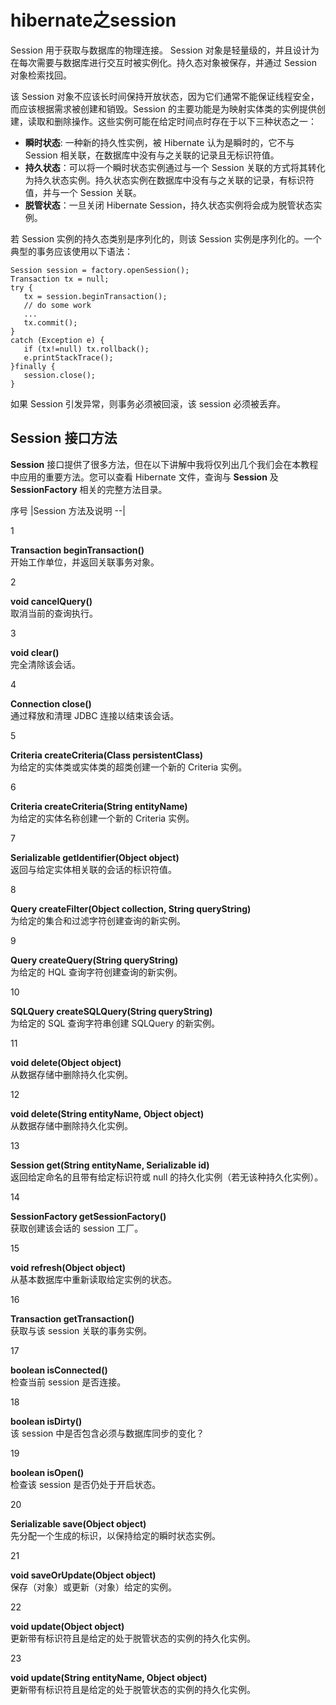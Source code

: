 # hibernate之session
Session 用于获取与数据库的物理连接。 Session 对象是轻量级的，并且设计为在每次需要与数据库进行交互时被实例化。持久态对象被保存，并通过 Session 对象检索找回。

该 Session 对象不应该长时间保持开放状态，因为它们通常不能保证线程安全，而应该根据需求被创建和销毁。Session 的主要功能是为映射实体类的实例提供创建，读取和删除操作。这些实例可能在给定时间点时存在于以下三种状态之一：

-   **瞬时状态**: 一种新的持久性实例，被 Hibernate 认为是瞬时的，它不与 Session 相关联，在数据库中没有与之关联的记录且无标识符值。
-   **持久状态**：可以将一个瞬时状态实例通过与一个 Session 关联的方式将其转化为持久状态实例。持久状态实例在数据库中没有与之关联的记录，有标识符值，并与一个 Session 关联。
-   **脱管状态**：一旦关闭 Hibernate Session，持久状态实例将会成为脱管状态实例。

若 Session 实例的持久态类别是序列化的，则该 Session 实例是序列化的。一个典型的事务应该使用以下语法：

```
Session session = factory.openSession();
Transaction tx = null;
try {
   tx = session.beginTransaction();
   // do some work
   ...
   tx.commit();
}
catch (Exception e) {
   if (tx!=null) tx.rollback();
   e.printStackTrace(); 
}finally {
   session.close();
}
```

如果 Session 引发异常，则事务必须被回滚，该 session 必须被丢弃。

## Session 接口方法

**Session**  接口提供了很多方法，但在以下讲解中我将仅列出几个我们会在本教程中应用的重要方法。您可以查看 Hibernate 文件，查询与  **Session**  及  **SessionFactory**  相关的完整方法目录。

序号 |Session 方法及说明
--|

1

**Transaction beginTransaction()**  
开始工作单位，并返回关联事务对象。

2

**void cancelQuery()**  
取消当前的查询执行。

3

**void clear()**  
完全清除该会话。

4

**Connection close()**  
通过释放和清理 JDBC 连接以结束该会话。

5

**Criteria createCriteria(Class persistentClass)**  
为给定的实体类或实体类的超类创建一个新的 Criteria 实例。

6

**Criteria createCriteria(String entityName)**  
为给定的实体名称创建一个新的 Criteria 实例。

7

**Serializable getIdentifier(Object object)**  
返回与给定实体相关联的会话的标识符值。

8

**Query createFilter(Object collection, String queryString)**  
为给定的集合和过滤字符创建查询的新实例。

9

**Query createQuery(String queryString)**  
为给定的 HQL 查询字符创建查询的新实例。

10

**SQLQuery createSQLQuery(String queryString)**  
为给定的 SQL 查询字符串创建 SQLQuery 的新实例。

11

**void delete(Object object)**  
从数据存储中删除持久化实例。

12

**void delete(String entityName, Object object)**  
从数据存储中删除持久化实例。

13

**Session get(String entityName, Serializable id)**  
返回给定命名的且带有给定标识符或 null 的持久化实例（若无该种持久化实例）。

14

**SessionFactory getSessionFactory()**  
获取创建该会话的 session 工厂。

15

**void refresh(Object object)**  
从基本数据库中重新读取给定实例的状态。

16

**Transaction getTransaction()**  
获取与该 session 关联的事务实例。

17

**boolean isConnected()**  
检查当前 session 是否连接。

18

**boolean isDirty()**  
该 session 中是否包含必须与数据库同步的变化？

19

**boolean isOpen()**  
检查该 session 是否仍处于开启状态。

20

**Serializable save(Object object)**  
先分配一个生成的标识，以保持给定的瞬时状态实例。

21

**void saveOrUpdate(Object object)**  
保存（对象）或更新（对象）给定的实例。

22

**void update(Object object)**  
更新带有标识符且是给定的处于脱管状态的实例的持久化实例。

23

**void update(String entityName, Object object)**  
更新带有标识符且是给定的处于脱管状态的实例的持久化实例。
<!--stackedit_data:
eyJoaXN0b3J5IjpbLTE0ODc0MTE0OTIsLTEwODE2MjE1MjFdfQ
==
-->
